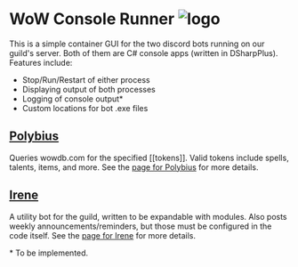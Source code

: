 # WoW Console Runner ![logo][logo]

This is a simple container GUI for the two discord bots running
on our guild's server. Both of them are C# console apps (written
in DSharpPlus). Features include:

+ Stop/Run/Restart of either process
+ Displaying output of both processes
+ Logging of console output\*
+ Custom locations for bot .exe files

## [Polybius][1]

Queries wowdb.com for the specified \[\[tokens\]\]. Valid tokens
include spells, talents, items, and more. See the [page for
Polybius][1] for more details.

## [Irene][2]

A utility bot for the guild, written to be expandable with modules.
Also posts weekly announcements/reminders, but those must be
configured in the code itself. See the [page for Irene][2] for
more details.

\* To be implemented.

[1]: https://github.com/ErythroGuild/polybius
[2]: https://github.com/ErythroGuild/irene
[logo]: https://github.com/ErythroGuild/wow-console-runner/blob/master/icon.png
